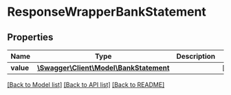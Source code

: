 # ResponseWrapperBankStatement

## Properties
Name | Type | Description | Notes
------------ | ------------- | ------------- | -------------
**value** | [**\Swagger\Client\Model\BankStatement**](BankStatement.md) |  | [optional] 

[[Back to Model list]](../README.md#documentation-for-models) [[Back to API list]](../README.md#documentation-for-api-endpoints) [[Back to README]](../README.md)


